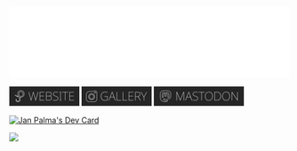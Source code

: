 ![Animation](./logo.svg)

[![Web](./web.png)](https://janpalma.cz/?mtm_campaign=social&mtm_source=github)
[![Gallery](./gallery.png)](https://janpalma.cz/gallery?mtm_campaign=social&mtm_source=github)
[![MAstodon](./mastodon.png)](https://mastodon.social/@mobilex1122)

<a href="https://app.daily.dev/mobilex1122"><img src="https://api.daily.dev/devcards/v2/tT4mMZK7hDxJXw6jtDyNe.png?type=wide&r=p84" width="420" alt="Jan Palma's Dev Card"/></a>

<a href="https://exercism.org/profiles/mobilex1122.jpg"><img src="https://exercism.org/profiles/mobilex1122.jpg" width="420"></a>

<!---
mobilex1122/mobilex1122 is a ✨ special ✨ repository because its `README.md` (this file) appears on your GitHub profile.
You can click the Preview link to take a look at your changes.
--->
